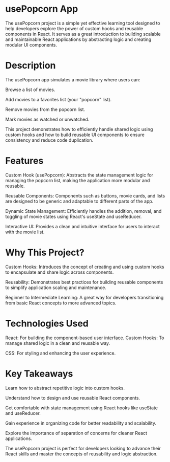 # usePopcorn App
The usePopcorn project is a simple yet effective learning tool designed to help developers explore the power of custom hooks and reusable components in React. It serves as a great introduction to building scalable and maintainable React applications by abstracting logic and creating modular UI components.

# Description
The usePopcorn app simulates a movie library where users can:

Browse a list of movies.

Add movies to a favorites list (your "popcorn" list).

Remove movies from the popcorn list.

Mark movies as watched or unwatched.

This project demonstrates how to efficiently handle shared logic using custom hooks and how to build reusable UI components to ensure consistency and reduce code duplication.

# Features
Custom Hook (usePopcorn):
Abstracts the state management logic for managing the popcorn list, making the application more modular and reusable.

Reusable Components:
Components such as buttons, movie cards, and lists are designed to be generic and adaptable to different parts of the app.

Dynamic State Management:
Efficiently handles the addition, removal, and toggling of movie states using React's useState and useReducer.

Interactive UI:
Provides a clean and intuitive interface for users to interact with the movie list.

# Why This Project?

Custom Hooks:
Introduces the concept of creating and using custom hooks to encapsulate and share logic across components.

Reusability:
Demonstrates best practices for building reusable components to simplify application scaling and maintenance.

Beginner to Intermediate Learning:
A great way for developers transitioning from basic React concepts to more advanced topics.

# Technologies Used

React: For building the component-based user interface.
Custom Hooks: To manage shared logic in a clean and reusable way.

CSS: For styling and enhancing the user experience.

# Key Takeaways
Learn how to abstract repetitive logic into custom hooks.

Understand how to design and use reusable React components.

Get comfortable with state management using React hooks like useState and useReducer.

Gain experience in organizing code for better readability and scalability.

Explore the importance of separation of concerns for cleaner React applications.

The usePopcorn project is perfect for developers looking to advance their React skills and master the concepts of reusability and logic abstraction.